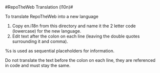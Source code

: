 #RepoTheWeb Translation (l10n)#

To translate RepoTheWeb into a new language

1. Copy en.i18n from this directory and name it the 2 letter code (lowercase) for the new language. 
2. Edit text after the colon on each line (leaving the double quotes surrounding it and comma). 

  %s is used as sequential placeholders for information.

Do not translate the text before the colon on each line, they are referenced in code and must stay the same. 
